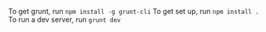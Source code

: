 To get grunt, run `npm install -g grunt-cli`
To get set up, run `npm install .`
To run a dev server, run `grunt dev`
